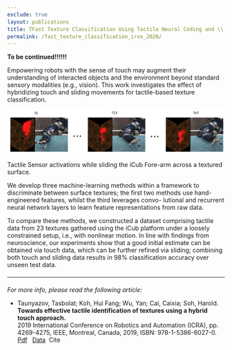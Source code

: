 ```yaml
---
exclude: true
layout: publications
title: TFast Texture Classification Using Tactile Neural Coding and \\ Spiking Neural Network
permalink: /fast_texture_classification_iros_2020/
---
```


<style type="text/css">
	.content {
	  padding: 0 18px;
	  display: none;
	  overflow: hidden;
	  background-color: white;
	  font-family: Liberation Mono;
	  font-size: 14px;
	}
</style>
<b> To be continued!!!!!!</b>

Empowering robots with the sense of touch may augment their understanding of interacted objects and the environment beyond standard sensory modalities (e.g., vision). This work investigates the effect of hybridizing touch and sliding movements for tactile-based texture classification.

<img src='../assets/imgs/texture_classification_icra_2019/icub.png'>

Tactile Sensor activations while sliding the iCub Fore-arm across a textured surface.

We develop three machine-learning methods within a framework to discriminate between surface textures; the first two methods use hand-engineered features, whilst the third leverages convo- lutional and recurrent neural network layers to learn feature representations from raw data.

To compare these methods, we constructed a dataset comprising tactile data from 23 textures gathered using the iCub platform under a loosely constrained setup, i.e., with nonlinear motion. In line with findings from neuroscience, our experiments show that a good initial estimate can be obtained via touch data, which can be further refined via sliding; combining both touch and sliding data results in 98% classification accuracy over unseen test data.

<hr style="width:100%;text-align:left;margin-left:0;margin-top: 20px;margin-bottom: 20px;">

<i>For more info, please read the following article:</i>

<ul>
	<li>
		Taunyazov, Tasbolat; Koh, Hui Fang; Wu, Yan; Cai, Caixia; Soh, Harold. <br>
		<b>Towards effective tactile identification of textures using a hybrid touch approach.</b> <br>
		2019 International Conference on Robotics and Automation (ICRA), pp. 4269-4275, IEEE, Montreal, Canada, 2019, ISBN: 978-1-5386-6027-0.<br>
		<a href="https://www.yan-wu.com/docs/taunyanov2019towards.pdf">Pdf</a> &nbsp; <a href="">Data</a> &nbsp;<a class="collapsible">Cite</a>
		<div class="content">
		<br>
		@inproceedings{taunyazov2019towards, <br>
		  title={Towards effective tactile identification of textures using a hybrid touch approach},<br>
		  author={Taunyazov, Tasbolat and Koh, Hui Fang and Wu, Yan and Cai, Caixia and Soh, Harold},<br>
		  booktitle={2019 International Conference on Robotics and Automation (ICRA)},<br>
		  pages={4269--4275},<br>
		  year={2019},<br>
		  organization={IEEE}<br>
		}
		</div>
	</li>
</ul>

<script>
var coll = document.getElementsByClassName("collapsible");
var i;
for (i = 0; i < coll.length; i++) {
  coll[i].addEventListener("click", function() {
    this.classList.toggle("active");
    var content = this.nextElementSibling;
    if (content.style.display === "block") {
      content.style.display = "none";
    } else {
      content.style.display = "block";
    }
  });
}
</script>